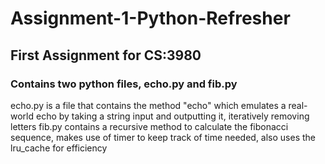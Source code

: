 # Assignment-1-Python-Refresher
## First Assignment for CS:3980
### Contains two python files, echo.py and fib.py
echo.py is a file that contains the method "echo" which emulates a real-world echo by taking a string input and outputting it, iteratively removing letters
fib.py contains a recursive method to calculate the fibonacci sequence, makes use of timer to keep track of time needed, also uses the lru_cache for efficiency
